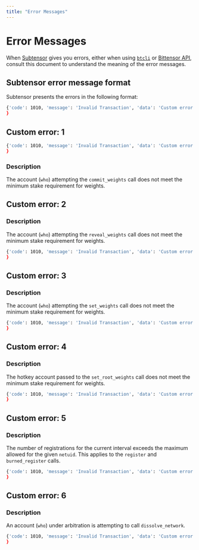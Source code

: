 ```yaml
---
title: "Error Messages"
---
```


# Error Messages

When [Subtensor](./subtensor-nodes/index.md) gives you errors, either when using [`btcli`](./btcli.md) or [Bittensor API](./bt-api-ref.md), consult this document to understand the meaning of the error messages. 

## Subtensor error message format

Subtensor presents the errors in the following format:
 
```bash
{'code': 1010, 'message': 'Invalid Transaction', 'data': 'Custom error: [Error Code]'
}
```

## Custom error: 1

```bash
{'code': 1010, 'message': 'Invalid Transaction', 'data': 'Custom error: 1'
}
```

### Description

The account (`who`) attempting the `commit_weights` call does not meet the minimum stake requirement for weights.

## Custom error: 2

### Description

The account (`who`) attempting the `reveal_weights` call does not meet the minimum stake requirement for weights.

```bash
{'code': 1010, 'message': 'Invalid Transaction', 'data': 'Custom error: 2'
}
```

## Custom error: 3

### Description

The account (`who`) attempting the `set_weights` call does not meet the minimum stake requirement for weights.

```bash
{'code': 1010, 'message': 'Invalid Transaction', 'data': 'Custom error: 3'
}
```

## Custom error: 4

### Description

The hotkey account passed to the `set_root_weights` call does not meet the minimum stake requirement for weights.

```bash
{'code': 1010, 'message': 'Invalid Transaction', 'data': 'Custom error: 4'
}
```

## Custom error: 5

### Description

The number of registrations for the current interval exceeds the maximum allowed for the given `netuid`. This applies to the `register` and `burned_register` calls.

```bash
{'code': 1010, 'message': 'Invalid Transaction', 'data': 'Custom error: 5'
}
```

## Custom error: 6

### Description

An account (`who`) under arbitration is attempting to call `dissolve_network`.

```bash
{'code': 1010, 'message': 'Invalid Transaction', 'data': 'Custom error: 6'
}
```